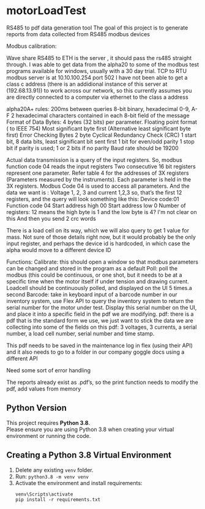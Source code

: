 # motorLoadTest
RS485 to pdf data generation tool
The goal of this project is to generate reports from data collected from RS485 modbus devices


Modbus calibration:

Wave share RS485 to ETH is the server , it should pass the rs485 straight through. I was able to get data from the alpha20 to some of the modbus test programs available for windows, usually with a 30 day trial. 
TCP to RTU modbus server is at 10.10.100.254 port 502 I have not been able to get a class c address (there is an addidional instance of this server at (192.68.13.91)) to work across our network, so this currently assumes you are directly connected to a computer via ethernet to the class a address
 

alpha20A+ rules:
200ms between queries
8-bit binary, hexadecimal 0-9, A-F 2 hexadecimal characters contained in each 8-bit field of the message 
Format of Data Bytes:  4 bytes (32 bits) per parameter. Floating point format ( to IEEE 754) Most significant byte first (Alternative least significant byte first) 
 Error Checking Bytes 2 byte Cyclical Redundancy Check (CRC) 
1 start bit, 8 data bits, least significant bit sent first 1 bit for even/odd parity 1 stop bit if parity is used; 1 or 2 bits if no parity
Baud rate should be 19200

Actual data transmission is a query of the input registers. So, modbus function code 04 reads the input registers
Two consecutive 16 bit registers represent one parameter. Refer table 4 for the addresses of 3X registers (Parameters measured by the instruments). Each parameter is held in the 3X registers. Modbus Code 04 is used to access all parameters.
And the data we want is :
Voltage 1, 2, 3 and current 1,2,3 so, that’s the first 12 registers, and the query will look something like this:
Device code:01
Function code 04
Start address high 00
Start address low 0
Number of registers: 12 means the high byte is 1 and the low byte is 4? I'm not clear on this
And then you send 2 crc words


There is a load cell on its way, which we will also query to get 1 value for mass.
Not sure of those details right now, but it would probably be the only input register, and perhaps the device id is hardcoded, in which case the alpha would move to a different device ID

Functions:
Calibrate: this should open a window so that modbus parameters can be changed and stored in the program as a default
Poll: poll the modbus (this could be continuous, or one shot, but it needs to be at a specific time when the motor itself if under tension and drawing current.
Loadcell should be continuously polled, and displayed on the UI 5 times.a second
Barcode: take in keyboard input of a barcode number in our inventory system, use Flex API to query the inventory system to return the serial number for the motor under test. Display this serial number on the UI, and place it into a specific field in the pdf we are modifying.
pdf: there is a pdf that is the standard form we use, we just want to stick the data we are collecting into some of the fields on this pdf: 3 voltages, 3 currents, a serial number, a load cell number, serial number and time stamp.

This pdf needs to be saved in the maintenance log in flex (using their API) and it also needs to go to a folder in our company goggle docs using a different API

Need some sort of error handling


The reports already exist as .pdf’s, so the print function needs to modify the pdf, add values from memory

## Python Version

This project requires **Python 3.8**.  
Please ensure you are using Python 3.8 when creating your virtual environment or running the code.

## Creating a Python 3.8 Virtual Environment

1. Delete any existing `venv` folder.
2. Run: `python3.8 -m venv venv`
3. Activate the environment and install requirements:
   ```
   venv\Scripts\activate
   pip install -r requirements.txt
   ```

